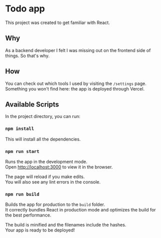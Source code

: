 # Todo app

This project was created to get familiar with React.

## Why

As a backend developer I felt I was missing out on the frontend side of things. So that's why.

## How

You can check out which tools I used by visiting the `/settings` page.\
Something you won't find here: the app is deployed through Vercel.

## Available Scripts

In the project directory, you can run:

### `npm install`

This will install all the dependencies.

### `npm run start`

Runs the app in the development mode.\
Open [http://localhost:3000](http://localhost:3000) to view it in the browser.

The page will reload if you make edits.\
You will also see any lint errors in the console.

### `npm run build`

Builds the app for production to the `build` folder.\
It correctly bundles React in production mode and optimizes the build for the best performance.

The build is minified and the filenames include the hashes.\
Your app is ready to be deployed!
